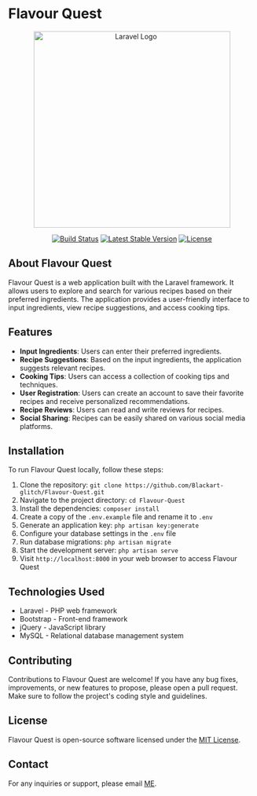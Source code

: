 # Flavour Quest

<p align="center"><img src="https://raw.githubusercontent.com/laravel/art/master/logo-lockup/5%20SVG/2%20CMYK/1%20Full%20Color/laravel-logolockup-cmyk-red.svg" width="400" alt="Laravel Logo"></p>

<p align="center">
<a href="https://github.com/laravel/framework/actions"><img src="https://github.com/laravel/framework/workflows/tests/badge.svg" alt="Build Status"></a>
<a href="https://packagist.org/packages/laravel/framework"><img src="https://img.shields.io/packagist/v/laravel/framework" alt="Latest Stable Version"></a>
<a href="https://packagist.org/packages/laravel/framework"><img src="https://img.shields.io/packagist/l/laravel/framework" alt="License"></a>
</p>

## About Flavour Quest

Flavour Quest is a web application built with the Laravel framework. It allows users to explore and search for various recipes based on their preferred ingredients. The application provides a user-friendly interface to input ingredients, view recipe suggestions, and access cooking tips.

## Features

- **Input Ingredients**: Users can enter their preferred ingredients.
- **Recipe Suggestions**: Based on the input ingredients, the application suggests relevant recipes.
- **Cooking Tips**: Users can access a collection of cooking tips and techniques.
- **User Registration**: Users can create an account to save their favorite recipes and receive personalized recommendations.
- **Recipe Reviews**: Users can read and write reviews for recipes.
- **Social Sharing**: Recipes can be easily shared on various social media platforms.

## Installation

To run Flavour Quest locally, follow these steps:

1. Clone the repository: `git clone https://github.com/Blackart-glitch/Flavour-Quest.git`
2. Navigate to the project directory: `cd Flavour-Quest`
3. Install the dependencies: `composer install`
4. Create a copy of the `.env.example` file and rename it to `.env`
5. Generate an application key: `php artisan key:generate`
6. Configure your database settings in the `.env` file
7. Run database migrations: `php artisan migrate`
8. Start the development server: `php artisan serve`
9. Visit `http://localhost:8000` in your web browser to access Flavour Quest

## Technologies Used

- Laravel - PHP web framework
- Bootstrap - Front-end framework
- jQuery - JavaScript library
- MySQL - Relational database management system

## Contributing

Contributions to Flavour Quest are welcome! If you have any bug fixes, improvements, or new features to propose, please open a pull request. Make sure to follow the project's coding style and guidelines.

## License

Flavour Quest is open-source software licensed under the [MIT License](LICENSE).

## Contact

For any inquiries or support, please email [ME](boyelanrewaju@gmail.com).
